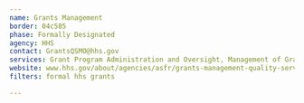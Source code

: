 ```yaml
---
name: Grants Management
border: 04c585
phase: Formally Designated
agency: HHS
contact: GrantsQSMO@hhs.gov
services: Grant Program Administration and Oversight, Management of Grant Pre-Award, Award, Post-Award & Closeout, Grant Recipient Oversight (initial focus may be a Single Audit Solution)
website: www.hhs.gov/about/agencies/asfr/grants-management-quality-services-management-office/index.html
filters: formal hhs grants

---
```

